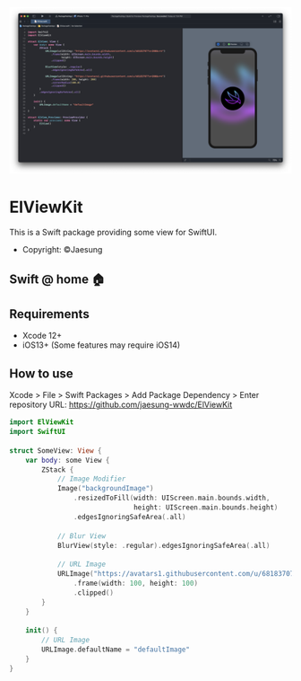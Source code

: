 ![screenshot](./screenshot.png)

# ElViewKit

This is a Swift package providing some view for SwiftUI.

- Copyright: ©Jaesung

## Swift @ home 🏠

## Requirements

- Xcode 12+
- iOS13+ (Some features may require iOS14)

## How to use

Xcode > File > Swift Packages > Add Package Dependency > Enter repository URL: https://github.com/jaesung-wwdc/ElViewKit

```Swift
import ElViewKit
import SwiftUI

struct SomeView: View {
    var body: some View {
        ZStack {
            // Image Modifier
            Image("backgroundImage")
                .resizedToFill(width: UIScreen.main.bounds.width,
                               height: UIScreen.main.bounds.height)
                .edgesIgnoringSafeArea(.all)
                
            // Blur View
            BlurView(style: .regular).edgesIgnoringSafeArea(.all)
        
            // URL Image
            URLImage("https://avatars1.githubusercontent.com/u/68183707?s=200&v=4")
                .frame(width: 100, height: 100)
                .clipped()
        }            
    }
    
    init() {
        // URL Image
        URLImage.defaultName = "defaultImage"
    }
}

```
